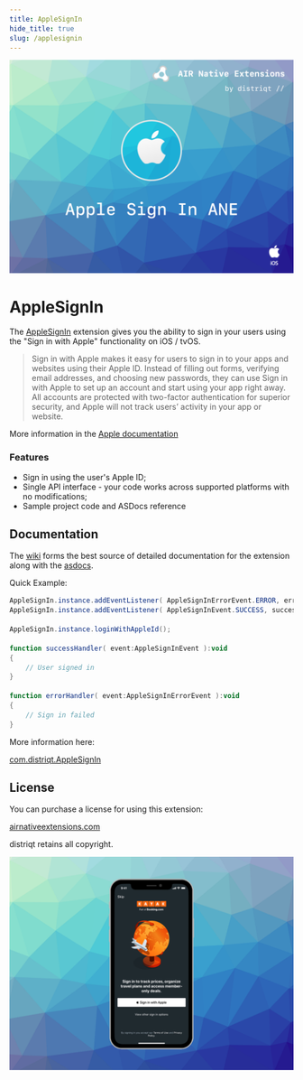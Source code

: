 ```yaml
---
title: AppleSignIn
hide_title: true
slug: /applesignin
---
```


![](images/hero.png)

# AppleSignIn

The [AppleSignIn](https://airnativeextensions.com/extension/com.distriqt.AppleSignIn) extension gives you the ability to sign in your users using the "Sign in with Apple" functionality on iOS / tvOS. 

>
> Sign in with Apple makes it easy for users to sign in to your apps and websites using their Apple ID. Instead of filling out forms, verifying email addresses, and choosing new passwords, they can use Sign in with Apple to set up an account and start using your app right away. All accounts are protected with two-factor authentication for superior security, and Apple will not track users’ activity in your app or website.
>

More information in the [Apple documentation](https://developer.apple.com/sign-in-with-apple/)


### Features

- Sign in using the user's Apple ID;
- Single API interface - your code works across supported platforms with no modifications;
- Sample project code and ASDocs reference




## Documentation

The [wiki](https://github.com/distriqt/ANE-AppleSignIn/wiki) forms the best source of detailed documentation for the extension along with the [asdocs](https://docs.airnativeextensions.com/asdocs/applesignin). 


Quick Example: 

```actionscript
AppleSignIn.instance.addEventListener( AppleSignInErrorEvent.ERROR, errorHandler );
AppleSignIn.instance.addEventListener( AppleSignInEvent.SUCCESS, successHandler );
				
AppleSignIn.instance.loginWithAppleId();

function successHandler( event:AppleSignInEvent ):void 
{
    // User signed in
}

function errorHandler( event:AppleSignInErrorEvent ):void 
{
    // Sign in failed
}
```

More information here: 

[com.distriqt.AppleSignIn](https://airnativeextensions.com/extension/com.distriqt.AppleSignIn)



## License

You can purchase a license for using this extension:

[airnativeextensions.com](https://airnativeextensions.com/)

distriqt retains all copyright.



![](images/promo.png)
